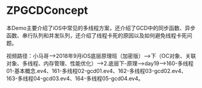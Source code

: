 # ZPGCDConcept
本Demo主要介绍了iOS中常见的多线程方案，还介绍了GCD中的同步函数、异步函数、串行队列和并发队列，还介绍了线程卡死的原因以及如何避免线程卡死问题。

视频路径：小马哥——>2018年9月iOS底层原理班（加密版）——>下（OC对象、关联对象、多线程、内存管理、性能优化）——>2.底层下-原理——>day19——>160-多线程01-基本概念.ev4、161-多线程02-gcd01.ev4、162-多线程03-gcd02.ev4、163-多线程04-gcd03.ev4、164-多线程05-gcd04.ev4。
